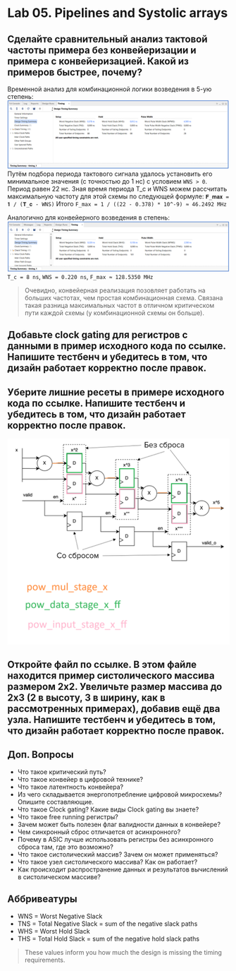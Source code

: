 # Lab 05. Pipelines and Systolic arrays

## Сделайте сравнительный анализ тактовой частоты примера без конвейеризации и примера с конвейеризацией. Какой из примеров быстрее, почему?
Временной анализ для комбинационной логики возведения в 5-ую степень:
![alt text](image.png)
Путём подбора периода тактового сигнала удалось установить его минимальное значения (с точностью до 1 нс) с условием `WNS > 0`. Период равен 22 нс. Зная время периода T_c и WNS можем рассчитать максимальную частоту для этой схемы по следующей формуле: `𝐅_𝐦𝐚𝐱 = 𝟏 / (𝐓_𝐜 - WNS)`
Итого `F_max = 1 / ((22 - 0.378) * 10^-9) ≈ 46.2492 MHz`

Аналогично для конвейерного возведения в степень:
![alt text](image-1.png)
`T_c = 8 ns`, `WNS = 0.220 ns`, `F_max ≈ 128.5350 MHz`

>Очевидно, конвейерная реализация позовляет работать на больших частотах, чем простая комбинационная схема. Связана такая разница максимальных частот в отличном критическом пути каждой схемы (у комбинационной схемы он больше).


## Добавьте clock gating для регистров с данными в пример исходного кода по ссылке. Напишите тестбенч и убедитесь в том, что дизайн работает корректно после правок.

## Уберите лишние ресеты в примере исходного кода по ссылке. Напишите тестбенч и убедитесь в том, что дизайн работает корректно после правок.
![alt text](pow5_pipelined_valid-1.png)

## Откройте файл по ссылке. В этом файле находится пример систолического массива размером 2x2. Увеличьте размер массива до 2x3 (2 в высоту, 3 в ширину, как в рассмотренных примерах), добавив ещё два узла. Напишите тестбенч и убедитесь в том, что дизайн работает корректно после правок.

## Доп. Вопросы
* Что такое критический путь?
* Что такое конвейер в цифровой технике?
* Что такое латентность конвейера?
* Из чего складывается энергопотребление цифровой микросхемы? Опишите составляющие.
* Что такое Clock gating? Какие виды Clock gating вы знаете?
* Что такое free running регистры?
* Зачем может быть полезен флаг валидности данных в конвейере?
* Чем синхронный сброс отличается от асинхронного?
* Почему в ASIC лучше использовать регистры без асинхронного сброса там, где это возможно?
* Что такое систолический массив? Зачем он может применяться?
* Что такое узел систолического массива? Как он работает?
* Как происходит распространение данных и результатов вычислений в систолическом массиве?

## Аббривеатуры
* WNS = Worst Negative Slack
* TNS = Total Negative Slack = sum of the negative slack paths
* WHS = Worst Hold Slack
* THS = Total Hold Slack = sum of the negative hold slack paths
> These values inform you how much the design is missing the timing requirements. 